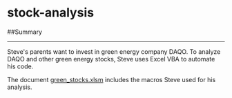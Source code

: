 # stock-analysis
##Summary
___
Steve's parents want to invest in green energy company DAQO. To analyze DAQO and other green energy stocks, Steve uses Excel VBA to automate his code.

The document [green_stocks.xlsm](green_stocks.xlsm) includes the macros Steve used for his analysis. 
